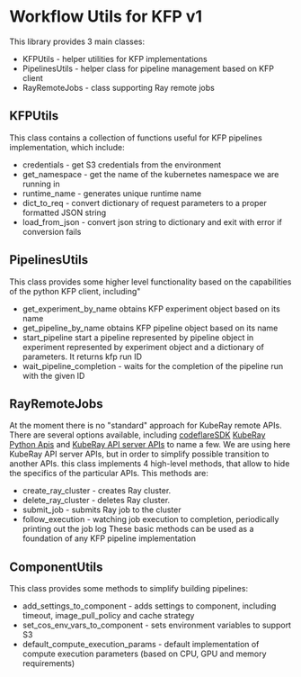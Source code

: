 # Workflow Utils for KFP v1

This library provides 3 main classes:
* KFPUtils - helper utilities for KFP implementations
* PipelinesUtils - helper class for pipeline management based on KFP client
* RayRemoteJobs - class supporting Ray remote jobs

## KFPUtils

This class contains a collection of functions useful for KFP pipelines implementation, which include: 
* credentials - get S3 credentials from the environment
* get_namespace - get the name of the kubernetes namespace we are running in
* runtime_name - generates unique runtime name
* dict_to_req - convert dictionary of request parameters to a proper formatted JSON string
* load_from_json - convert json string to dictionary and exit with error if conversion fails

## PipelinesUtils

This class provides some higher level functionality based on the capabilities of the python KFP client, including" 
* get_experiment_by_name obtains KFP experiment object based on its name
* get_pipeline_by_name obtains KFP pipeline object based on its name
* start_pipeline start a pipeline represented by pipeline object in experiment represented by experiment object and a 
dictionary of parameters. It returns kfp run ID
* wait_pipeline_completion - waits for the completion of the pipeline run with the given ID

## RayRemoteJobs

At the moment there is no "standard" approach for KubeRay remote APIs. There are several options available, 
including [codeflareSDK](https://github.com/project-codeflare/codeflare-sdk/tree/1fe04c3022d98bc286454dea2cd1e31709961bd2/src/codeflare_sdk)
[KubeRay Python Apis](https://github.com/ray-project/kuberay/tree/master/clients/python-client) and 
[KubeRay API server APIs](https://github.com/ray-project/kuberay/tree/master/clients/python-apiserver-client) to name a few.
We are using here KubeRay API server APIs, but in order to simplify possible transition to another APIs. this class 
implements 4 high-level methods, that allow to hide the specifics of the particular APIs. This methods are:
* create_ray_cluster - creates Ray cluster.
* delete_ray_cluster - deletes Ray cluster.
* submit_job - submits Ray job to the cluster
* follow_execution - watching job execution to completion, periodically printing out the job log
These basic methods can be used as a foundation of any KFP pipeline implementation

## ComponentUtils

This class provides some methods to simplify building pipelines:
* add_settings_to_component - adds settings to component, including timeout, image_pull_policy and cache strategy
* set_cos_env_vars_to_component - sets environment variables to support S3
* default_compute_execution_params - default implementation of compute execution parameters (based on CPU, GPU and memory requirements)